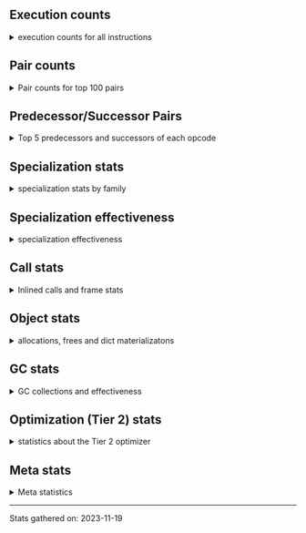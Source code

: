 ## Execution counts

<details>
<summary> execution counts for all instructions </summary>

|Name | Base Count | Head Count | Change | 
|---|---:|---:|---:|
| GET_ANEXT | 8,000,960 | 133,515,680 | 1,568.7% |
| JUMP_BACKWARD | 493,613,731 | 4,631,306,360 | 838.2% |
| FOR_ITER_RANGE | 91,574,310 | 719,440,888 | 685.6% |
| COMPARE_OP_STR | 339,313,130 | 2,151,757,745 | 534.2% |
| STORE_SLICE | 35,836,180 | 156,895,121 | 337.8% |
| STORE_FAST_LOAD_FAST | 40,358,046 | 169,792,324 | 320.7% |
| CALL_METHOD_DESCRIPTOR_FAST_WITH_KEYWORDS | 25,594,953 | 106,170,813 | 314.8% |
| BINARY_SUBSCR_STR_INT | 470,401,279 | 1,661,014,900 | 253.1% |
| LIST_EXTEND | 37,623,287 | 125,114,307 | 232.5% |
| BINARY_SUBSCR | 559,691,787 | 1,503,338,208 | 168.6% |
| BINARY_OP_MULTIPLY_FLOAT | 412,697,326 | 1,103,708,203 | 167.4% |
| SET_ADD | 1,648,200 | 4,331,840 | 162.8% |
| BINARY_OP_ADD_INT | 1,184,320,818 | 2,979,983,426 | 151.6% |
| FOR_ITER_LIST | 706,302,119 | 1,747,192,466 | 147.4% |
| CONTAINS_OP | 1,106,152,224 | 2,717,319,994 | 145.7% |
| BINARY_OP_SUBTRACT_FLOAT | 149,113,638 | 360,594,075 | 141.8% |
| FORMAT_WITH_SPEC | 1,320 | 2,960 | 124.2% |
| BUILD_SLICE | 95,918,246 | 211,814,736 | 120.8% |
| NOP | 965,262,509 | 2,082,325,653 | 115.7% |
| LIST_APPEND | 104,066,892 | 202,451,617 | 94.5% |
| BINARY_OP_ADD_FLOAT | 272,835,116 | 525,866,122 | 92.7% |
| CALL_STR_1 | 40,700,355 | 76,629,358 | 88.3% |
| STORE_SUBSCR | 244,572,429 | 442,737,805 | 81.0% |
| BINARY_SUBSCR_LIST_INT | 685,306,808 | 1,209,809,481 | 76.5% |
| FOR_ITER_TUPLE | 344,521,800 | 599,984,308 | 74.1% |
| LOAD_CONST | 8,005,202,684 | 13,777,536,615 | 72.1% |
| STORE_FAST | 8,273,858,327 | 14,163,323,667 | 71.2% |
| LOAD_FAST_LOAD_FAST | 6,869,054,900 | 11,439,140,751 | 66.5% |
| STORE_SUBSCR_LIST_INT | 260,068,467 | 424,343,617 | 63.2% |
| TO_BOOL_INT | 202,553,607 | 330,294,250 | 63.1% |
| UNPACK_SEQUENCE_TWO_TUPLE | 572,690,142 | 911,954,201 | 59.2% |
| CALL_INTRINSIC_1 | 157,077,728 | 249,615,691 | 58.9% |
| LOAD_ATTR_CLASS | 117,245,483 | 183,952,046 | 56.9% |
| BINARY_OP_SUBTRACT_INT | 422,942,406 | 661,989,344 | 56.5% |
| POP_JUMP_IF_FALSE | 7,941,099,714 | 12,308,751,710 | 55.0% |
| BINARY_OP_MULTIPLY_INT | 230,963,706 | 357,992,194 | 55.0% |
| COPY | 941,572,847 | 1,428,598,863 | 51.7% |
| CALL_METHOD_DESCRIPTOR_NOARGS | 291,614,398 | 434,595,238 | 49.0% |
| SWAP | 873,456,409 | 1,282,016,699 | 46.8% |
| LOAD_DEREF | 811,920,364 | 1,177,822,074 | 45.1% |
| BINARY_OP | 786,356,494 | 1,129,817,189 | 43.7% |
| BINARY_SUBSCR_TUPLE_INT | 222,874,502 | 311,436,119 | 39.7% |
| CALL_TYPE_1 | 346,762,530 | 481,217,167 | 38.8% |
| LOAD_FAST | 30,147,539,925 | 41,460,003,037 | 37.5% |
| COMPARE_OP | 167,399,574 | 227,715,290 | 36.0% |
| COMPARE_OP_INT | 1,479,873,435 | 1,995,617,529 | 34.9% |
| PUSH_NULL | 1,347,823,613 | 1,800,918,749 | 33.6% |
| LOAD_ATTR_METHOD_WITH_VALUES | 2,082,934,617 | 2,777,344,412 | 33.3% |
| LOAD_ATTR_METHOD_NO_DICT | 1,587,521,987 | 2,097,423,630 | 32.1% |
| BUILD_LIST | 366,168,100 | 480,774,964 | 31.3% |
| CALL_BUILTIN_FAST | 1,001,614,697 | 1,310,433,596 | 30.8% |
| BINARY_SUBSCR_DICT | 668,845,563 | 856,413,396 | 28.0% |
| LOAD_ATTR_SLOT | 1,893,198,779 | 2,418,517,144 | 27.7% |
| LOAD_ATTR_NONDESCRIPTOR_WITH_VALUES | 151,075,109 | 192,828,111 | 27.6% |
| MAKE_FUNCTION | 110,802,963 | 140,787,701 | 27.1% |
| UNPACK_SEQUENCE_LIST | 148,230,248 | 186,740,480 | 26.0% |
| CALL_PY_EXACT_ARGS | 3,303,000,350 | 4,147,877,298 | 25.6% |
| LOAD_ATTR_INSTANCE_VALUE | 4,557,020,140 | 5,687,402,154 | 24.8% |
| UNPACK_SEQUENCE_TUPLE | 482,029,147 | 592,198,653 | 22.9% |
| SET_FUNCTION_ATTRIBUTE | 99,698,748 | 122,000,064 | 22.4% |
| CALL_BUILTIN_O | 970,287,858 | 1,179,425,579 | 21.6% |
| CALL_LEN | 387,674,390 | 465,837,443 | 20.2% |
| LOAD_GLOBAL_BUILTIN | 4,904,160,258 | 5,877,529,877 | 19.8% |
| CALL_BOUND_METHOD_EXACT_ARGS | 212,921,956 | 254,817,883 | 19.7% |
| TO_BOOL_BOOL | 4,158,500,041 | 4,935,893,230 | 18.7% |
| DICT_MERGE | 38,105,562 | 45,113,982 | 18.4% |
| TO_BOOL_STR | 77,707,885 | 91,983,652 | 18.4% |
| STORE_GLOBAL | 6,941,800 | 8,204,920 | 18.2% |
| COMPARE_OP_FLOAT | 187,627,343 | 220,281,354 | 17.4% |
| LOAD_ATTR | 1,464,933,420 | 1,716,264,872 | 17.2% |
| CALL_BUILTIN_CLASS | 174,843,949 | 202,895,508 | 16.0% |
| UNARY_NOT | 72,162,015 | 83,278,944 | 15.4% |
| BINARY_SLICE | 284,979,574 | 328,523,305 | 15.3% |
| CALL_BUILTIN_FAST_WITH_KEYWORDS | 69,801,083 | 80,293,053 | 15.0% |
| LOAD_GLOBAL_MODULE | 3,866,683,217 | 4,441,195,720 | 14.9% |
| CALL_METHOD_DESCRIPTOR_FAST | 438,111,379 | 500,812,738 | 14.3% |
| EXTENDED_ARG | 423,813,709 | 478,262,013 | 12.8% |
| JUMP_FORWARD | 534,926,358 | 600,944,013 | 12.3% |
| RESUME_CHECK | 6,839,568,998 | 7,673,493,651 | 12.2% |
| BUILD_TUPLE | 891,353,947 | 993,295,261 | 11.4% |
| GET_ITER | 787,546,042 | 869,736,642 | 10.4% |
| LOAD_FAST_CHECK | 11,531,725 | 12,734,186 | 10.4% |
| CALL_ISINSTANCE | 1,083,004,914 | 1,194,314,813 | 10.3% |
| LOAD_ATTR_MODULE | 534,937,918 | 589,493,650 | 10.2% |
| LOAD_ATTR_WITH_HINT | 421,488,883 | 463,030,902 | 9.9% |
| MAP_ADD | 57,590,336 | 63,175,785 | 9.7% |
| TO_BOOL_LIST | 183,563,826 | 201,191,106 | 9.6% |
| POP_JUMP_IF_TRUE | 1,962,150,217 | 2,149,326,980 | 9.5% |
| STORE_FAST_STORE_FAST | 1,994,411,056 | 2,184,217,741 | 9.5% |
| POP_TOP | 3,491,211,079 | 3,793,851,934 | 8.7% |
| RETURN_VALUE | 4,239,522,422 | 4,570,205,330 | 7.8% |
| UNARY_INVERT | 14,130,097 | 15,228,263 | 7.8% |
| LOAD_FAST_AND_CLEAR | 80,371,474 | 86,570,427 | 7.7% |
| IS_OP | 805,304,353 | 865,609,504 | 7.5% |
| LOAD_ATTR_NONDESCRIPTOR_NO_DICT | 82,964,151 | 88,675,523 | 6.9% |
| BUILD_MAP | 120,762,488 | 128,389,546 | 6.3% |
| STORE_ATTR_INSTANCE_VALUE | 1,100,940,311 | 1,169,514,933 | 6.2% |
| BUILD_CONST_KEY_MAP | 12,332,373 | 13,090,890 | 6.2% |
| LOAD_ATTR_METHOD_LAZY_DICT | 59,116,532 | 62,488,736 | 5.7% |
| POP_JUMP_IF_NOT_NONE | 692,251,340 | 731,078,580 | 5.6% |
| BINARY_OP_ADD_UNICODE | 96,869,848 | 101,413,920 | 4.7% |
| CALL_METHOD_DESCRIPTOR_O | 418,115,031 | 436,353,445 | 4.4% |
| STORE_NAME | 940,500 | 977,960 | 4.0% |
| STORE_ATTR_WITH_HINT | 65,379,389 | 67,940,942 | 3.9% |
| STORE_ATTR_SLOT | 1,724,784,735 | 1,791,011,030 | 3.8% |
| UNPACK_SEQUENCE | 373,408 | 387,179 | 3.7% |
| BEFORE_WITH | 10,018,541 | 10,382,489 | 3.6% |
| RETURN_CONST | 2,045,092,562 | 2,113,213,805 | 3.3% |
| STORE_DEREF | 93,232,222 | 96,330,991 | 3.3% |
| LOAD_ATTR_PROPERTY | 93,096,136 | 95,961,528 | 3.1% |
| TO_BOOL | 348,356,635 | 358,400,879 | 2.9% |
| POP_JUMP_IF_NONE | 493,825,358 | 506,521,069 | 2.6% |
| BINARY_SUBSCR_GETITEM | 190,892,725 | 195,517,630 | 2.4% |
| STORE_SUBSCR_DICT | 267,201,121 | 272,914,814 | 2.1% |
| YIELD_VALUE | 1,054,081,377 | 1,073,308,009 | 1.8% |
| DICT_UPDATE | 65,324 | 64,201 | -1.7% |
| EXIT_INIT_CHECK | 91,628,263 | 93,075,351 | 1.6% |
| CALL_ALLOC_AND_ENTER_INIT | 93,915,763 | 95,363,151 | 1.5% |
| LOAD_SUPER_ATTR_METHOD | 165,715,078 | 168,194,541 | 1.5% |
| DELETE_FAST | 2,133,235 | 2,162,528 | 1.4% |
| CALL_LIST_APPEND | 340,236,892 | 344,762,063 | 1.3% |
| TO_BOOL_NONE | 617,542,714 | 625,191,208 | 1.2% |
| FORMAT_SIMPLE | 152,291,276 | 154,126,891 | 1.2% |
| STORE_ATTR | 72,337,955 | 73,187,801 | 1.2% |
| INTERPRETER_EXIT | 2,023,054,919 | 2,043,792,686 | 1.0% |
| BUILD_STRING | 76,819,049 | 77,593,995 | 1.0% |
| TO_BOOL_ALWAYS_TRUE | 232,808,268 | 235,094,903 | 1.0% |
| COPY_FREE_VARS | 392,845,480 | 396,576,524 | 0.9% |
| CALL_PY_WITH_DEFAULTS | 225,891,278 | 227,981,500 | 0.9% |
| CONVERT_VALUE | 138,345,048 | 139,515,810 | 0.8% |
| LOAD_SUPER_ATTR_ATTR | 4,217,311 | 4,252,053 | 0.8% |
| LOAD_NAME | 13,936,780 | 14,046,860 | 0.8% |
| UNARY_NEGATIVE | 161,434,166 | 162,317,885 | 0.5% |
| FOR_ITER_GEN | 200,825,928 | 201,869,884 | 0.5% |
| MAKE_CELL | 120,848,971 | 121,368,379 | 0.4% |
| CALL | 1,206,071,664 | 1,211,193,331 | 0.4% |
| BUILD_SET | 2,602,976 | 2,610,943 | 0.3% |
| FOR_ITER | 510,732,307 | 512,030,035 | 0.3% |
| RETURN_GENERATOR | 381,744,669 | 382,690,204 | 0.2% |
| DELETE_SUBSCR | 177,430,742 | 177,743,180 | 0.2% |
| WITH_EXCEPT_START | 183,986 | 184,301 | 0.2% |
| CALL_KW | 263,662,772 | 264,032,024 | 0.1% |
| CALL_TUPLE_1 | 35,143,838 | 35,179,608 | 0.1% |
| IMPORT_NAME | 10,399,930 | 10,404,763 | 0.0% |
| IMPORT_FROM | 11,640,131 | 11,645,370 | 0.0% |
| CHECK_EXC_MATCH | 22,997,796 | 23,008,120 | 0.0% |
| POP_EXCEPT | 23,621,240 | 23,631,774 | 0.0% |
| PUSH_EXC_INFO | 23,621,388 | 23,631,919 | 0.0% |
| DELETE_ATTR | 11,358,509 | 11,363,113 | 0.0% |
| INSTRUMENTED_JUMP_BACKWARD | 9,976 | 9,972 | -0.0% |
| BINARY_OP_INPLACE_ADD_UNICODE | 8,107,840 | 8,110,880 | 0.0% |
| INSTRUMENTED_FOR_ITER | 11,256 | 11,252 | -0.0% |
| RERAISE | 2,885,394 | 2,886,342 | 0.0% |
| INSTRUMENTED_POP_JUMP_IF_TRUE | 13,416 | 13,412 | -0.0% |
| LOAD_SUPER_ATTR | 18,422 | 18,426 | 0.0% |
| CALL_FUNCTION_EX | 190,457,885 | 190,495,188 | 0.0% |
| RAISE_VARARGS | 3,984,849 | 3,985,181 | 0.0% |
| RESUME | 271,053 | 271,037 | -0.0% |
| GET_AWAITABLE | 152,095,765 | 152,087,712 | -0.0% |
| JUMP_BACKWARD_NO_INTERRUPT | 310,572,576 | 310,561,769 | -0.0% |
| SEND_GEN | 451,686,526 | 451,671,029 | -0.0% |
| END_SEND | 298,345,004 | 298,336,952 | -0.0% |
| SEND | 165,324,076 | 165,320,715 | -0.0% |
| LOAD_GLOBAL | 10,840,187 | 10,840,392 | 0.0% |
| END_FOR | 76,106,426 | 76,107,102 | 0.0% |
| BEFORE_ASYNC_WITH | 3,005,926 | 3,005,920 | -0.0% |
| GET_YIELD_FROM_ITER | 20,767,800 | 20,767,832 | 0.0% |
| ENTER_EXECUTOR | 2,327,111,354 |  |  |
| INSTRUMENTED_POP_JUMP_IF_FALSE | 19,465,840 | 19,465,840 | 0.0% |
| INSTRUMENTED_RESUME | 19,443,620 | 19,443,620 | 0.0% |
| INSTRUMENTED_RETURN_VALUE | 19,434,720 | 19,434,720 | 0.0% |
| END_ASYNC_FOR | 8,000,000 | 8,000,000 | 0.0% |
| GET_AITER | 8,000,000 | 8,000,000 | 0.0% |
| UNPACK_EX | 756,000 | 756,000 | 0.0% |
| SET_UPDATE | 88,680 | 88,680 | 0.0% |
| LOAD_BUILD_CLASS | 19,880 | 19,880 | 0.0% |
| INSTRUMENTED_RETURN_CONST | 7,200 | 7,200 | 0.0% |
| LOAD_LOCALS | 3,860 | 3,860 | 0.0% |
| LOAD_FROM_DICT_OR_DEREF | 3,840 | 3,840 | 0.0% |
| DELETE_DEREF | 1,600 | 1,600 | 0.0% |
| CLEANUP_THROW | 1,520 | 1,520 | 0.0% |
| DELETE_NAME | 900 | 900 | 0.0% |
| INSTRUMENTED_POP_JUMP_IF_NONE | 720 | 720 | 0.0% |
| SETUP_ANNOTATIONS | 520 | 520 | 0.0% |
| INSTRUMENTED_JUMP_FORWARD | 400 | 400 | 0.0% |
| INSTRUMENTED_POP_JUMP_IF_NOT_NONE | 400 | 400 | 0.0% |
| CALL_INTRINSIC_2 | 80 | 80 | 0.0% |


</details>

## Pair counts

<details>
<summary> Pair counts for top 100 pairs </summary>

Not included in comparative output.


</details>

## Predecessor/Successor Pairs

<details>
<summary> Top 5 predecessors and successors of each opcode </summary>

Not included in comparative output.


</details>

## Specialization stats

<details>
<summary> specialization stats by family </summary>

### BINARY_OP

<details>
<summary> specialization stats for BINARY_OP family </summary>

|Kind | Base Count | Base Ratio | Head Count | Head Ratio | Change | 
|---|---:|---:|---:|---:|---:|
|          hit | 2,728,022,541 | 76.5% | 6,049,183,653 | 83.7% | 121.7% |
|     deferred | 783,832,198 | 22.0% | 1,127,162,886 | 15.6% | 43.8% |
|         miss | 49,828,157 | 1.4% | 50,474,511 | 0.7% | 1.3% |

| | Base Count | Base Ratio | Head Count | Head Ratio | Change | 
|---|---:|---:|---:|---:|---:|
| Failure | 1,535,670 | 60.8% | 1,653,391 | 62.3% | 7.7% |
| Success | 988,626 | 39.2% | 1,000,912 | 37.7% | 1.2% |

|Failure kind | Base Count | Base Ratio | Head Count | Head Ratio | Change | 
|---|---:|---:|---:|---:|---:|
| true divide float | 5,121 | 0.3% | 11,644 | 0.7% | 127.4% |
| xor | 9,481 | 0.6% | 18,644 | 1.1% | 96.6% |
| rshift | 15,567 | 1.0% | 29,710 | 1.8% | 90.9% |
| power | 4,787 | 0.3% | 8,908 | 0.5% | 86.1% |
| lshift | 19,843 | 1.3% | 28,588 | 1.7% | 44.1% |
| and int | 48,544 | 3.2% | 62,955 | 3.8% | 29.7% |
| subtract other | 12,960 | 0.8% | 16,180 | 1.0% | 24.8% |
| remainder | 51,814 | 3.4% | 60,592 | 3.7% | 16.9% |
| floor divide | 45,584 | 3.0% | 51,876 | 3.1% | 13.8% |
| add different types | 190,894 | 12.4% | 216,451 | 13.1% | 13.4% |
| add other | 59,121 | 3.8% | 66,164 | 4.0% | 11.9% |
| true divide different types | 23,121 | 1.5% | 25,043 | 1.5% | 8.3% |
| or | 17,550 | 1.1% | 18,677 | 1.1% | 6.4% |
| multiply different types | 245,828 | 16.0% | 250,562 | 15.2% | 1.9% |
| true divide other | 3,323 | 0.2% | 3,340 | 0.2% | 0.5% |
| subtract different types | 775,476 | 50.5% | 777,398 | 47.0% | 0.2% |
| and other | 1,736 | 0.1% | 1,739 | 0.1% | 0.2% |
| multiply other | 4,320 | 0.3% | 4,320 | 0.3% | 0.0% |
| and different types | 600 | 0.0% | 600 | 0.0% | 0.0% |


</details>

### BINARY_OP_INPLACE_ADD_UNICODE

<details>
<summary> specialization stats for BINARY_OP_INPLACE_ADD_UNICODE family </summary>

|Kind | Base Count | Base Ratio | Head Count | Head Ratio | Change | 
|---|---:|---:|---:|---:|---:|
|         miss | 220 | 0.0% | 220 | 0.0% | 0.0% |


</details>

### BINARY_SLICE

<details>
<summary> specialization stats for BINARY_SLICE family </summary>


</details>

### BINARY_SUBSCR

<details>
<summary> specialization stats for BINARY_SUBSCR family </summary>

|Kind | Base Count | Base Ratio | Head Count | Head Ratio | Change | 
|---|---:|---:|---:|---:|---:|
|     deferred | 559,289,670 | 20.0% | 1,502,700,025 | 26.2% | 168.7% |
|          hit | 2,233,560,137 | 79.8% | 4,229,399,965 | 73.7% | 89.4% |
|         miss | 4,760,740 | 0.2% | 4,791,561 | 0.1% | 0.6% |

| | Base Count | Base Ratio | Head Count | Head Ratio | Change | 
|---|---:|---:|---:|---:|---:|
| Failure | 213,111 | 53.0% | 448,521 | 70.3% | 110.5% |
| Success | 189,006 | 47.0% | 189,662 | 29.7% | 0.3% |

|Failure kind | Base Count | Base Ratio | Head Count | Head Ratio | Change | 
|---|---:|---:|---:|---:|---:|
| list slice | 6,340 | 3.0% | 34,620 | 7.7% | 446.1% |
| array int | 44,400 | 20.8% | 157,600 | 35.1% | 255.0% |
| buffer int | 16,749 | 7.9% | 41,984 | 9.4% | 150.7% |
| other | 59,890 | 28.1% | 123,833 | 27.6% | 106.8% |
| buffer slice | 860 | 0.4% | 940 | 0.2% | 9.3% |
| out of range | 75,611 | 35.5% | 80,280 | 17.9% | 6.2% |
| tuple slice | 101 | 0.0% | 104 | 0.0% | 3.0% |
| code complex parameters | 4,780 | 2.2% | 4,780 | 1.1% | 0.0% |
| sequence int | 4,280 | 2.0% | 4,280 | 1.0% | 0.0% |
| string slice | 100 | 0.0% | 100 | 0.0% | 0.0% |


</details>

### CALL

<details>
<summary> specialization stats for CALL family </summary>

|Kind | Base Count | Base Ratio | Head Count | Head Ratio | Change | 
|---|---:|---:|---:|---:|---:|
|     deferred | 737,869,762,949,582,026,778 | 6,787,466,696,980.3% | 1,106,804,644,423,777,997,158 | 8,490,997,145,846.7% | 50.0% |
|        deopt | 22,840 | 0.0% | 31,040 | 0.0% | 35.9% |
|          hit | 9,413,936,495 | 86.6% | 11,562,714,327 | 88.7% | 22.8% |
|         miss | 251,054,579 | 2.3% | 261,129,634 | 2.0% | 4.0% |

| | Base Count | Base Ratio | Head Count | Head Ratio | Change | 
|---|---:|---:|---:|---:|---:|
| Success | 5,244,145 | 85.5% | 5,434,318 | 85.9% | 3.6% |
| Failure | 888,221 | 14.5% | 889,855 | 14.1% | 0.2% |

|Failure kind | Base Count | Base Ratio | Head Count | Head Ratio | Change | 
|---|---:|---:|---:|---:|---:|
| bound method | 11,864 | 1.3% | 10,197 | 1.1% | -14.1% |
| operator wrapper | 5,131 | 0.6% | 5,468 | 0.6% | 6.6% |
| str | 1,680 | 0.2% | 1,700 | 0.2% | 1.2% |
| wrong number arguments | 9,800 | 1.1% | 9,900 | 1.1% | 1.0% |
| meth descr varargs keywords | 18,115 | 2.0% | 18,281 | 2.1% | 0.9% |
| cfunc noargs | 67,501 | 7.6% | 68,040 | 7.6% | 0.8% |
| cfunc varargs | 11,074 | 1.2% | 11,149 | 1.3% | 0.7% |
| other | 33,109 | 3.7% | 33,322 | 3.7% | 0.6% |
| class mutable | 52,019 | 5.9% | 52,314 | 5.9% | 0.6% |
| class no vectorcall | 65,059 | 7.3% | 65,346 | 7.3% | 0.4% |
| code complex parameters | 162,803 | 18.3% | 163,500 | 18.4% | 0.4% |
| cfunc varargs keywords | 53,786 | 6.1% | 53,966 | 6.1% | 0.3% |
| meth descr varargs | 63,778 | 7.2% | 63,896 | 7.2% | 0.2% |
| meth descr method fastcall keywords | 178,206 | 20.1% | 178,472 | 20.1% | 0.1% |
| method wrapper | 4,497 | 0.5% | 4,496 | 0.5% | -0.0% |
| no dict | 108,959 | 12.3% | 108,968 | 12.2% | 0.0% |
| init not python | 17,120 | 1.9% | 17,120 | 1.9% | 0.0% |
| cmethod | 11,860 | 1.3% | 11,860 | 1.3% | 0.0% |
| init not simple | 11,860 | 1.3% | 11,860 | 1.3% | 0.0% |


</details>

### COMPARE_OP

<details>
<summary> specialization stats for COMPARE_OP family </summary>

|Kind | Base Count | Base Ratio | Head Count | Head Ratio | Change | 
|---|---:|---:|---:|---:|---:|
|          hit | 2,004,477,888 | 92.2% | 4,365,314,696 | 95.0% | 117.8% |
|     deferred | 167,038,900 | 7.7% | 227,338,710 | 4.9% | 36.1% |
|         miss | 2,336,020 | 0.1% | 2,341,932 | 0.1% | 0.3% |

| | Base Count | Base Ratio | Head Count | Head Ratio | Change | 
|---|---:|---:|---:|---:|---:|
| Failure | 253,361 | 70.2% | 269,162 | 71.5% | 6.2% |
| Success | 107,313 | 29.8% | 107,418 | 28.5% | 0.1% |

|Failure kind | Base Count | Base Ratio | Head Count | Head Ratio | Change | 
|---|---:|---:|---:|---:|---:|
| set | 1,860 | 0.7% | 9,880 | 3.7% | 431.2% |
| float long | 17,098 | 6.7% | 19,583 | 7.3% | 14.5% |
| bytes | 3,200 | 1.3% | 3,480 | 1.3% | 8.8% |
| baseobject | 31,059 | 12.3% | 33,535 | 12.5% | 8.0% |
| different types | 52,248 | 20.6% | 54,175 | 20.1% | 3.7% |
| list | 3,440 | 1.4% | 3,560 | 1.3% | 3.5% |
| bool | 6,404 | 2.5% | 6,543 | 2.4% | 2.2% |
| long float | 1,571 | 0.6% | 1,601 | 0.6% | 1.9% |
| tuple | 15,266 | 6.0% | 15,478 | 5.8% | 1.4% |
| other | 25,460 | 10.0% | 25,505 | 9.5% | 0.2% |
| big int | 85,115 | 33.6% | 85,182 | 31.6% | 0.1% |
| string | 10,640 | 4.2% | 10,640 | 4.0% | 0.0% |


</details>

### FOR_ITER

<details>
<summary> specialization stats for FOR_ITER family </summary>

|Kind | Base Count | Base Ratio | Head Count | Head Ratio | Change | 
|---|---:|---:|---:|---:|---:|
|          hit | 1,202,415,357 | 64.9% | 3,091,542,379 | 81.8% | 157.1% |
|     deferred | 737,869,762,948,889,780,738 | 39,799,735,175,922.1% | 1,106,804,644,423,081,423,125 | 29,276,537,424,019.0% | 50.0% |
|         miss | 140,808,800 | 7.6% | 176,945,167 | 4.7% | 25.7% |

| | Base Count | Base Ratio | Head Count | Head Ratio | Change | 
|---|---:|---:|---:|---:|---:|
| Success | 2,707,909 | 89.8% | 3,389,731 | 91.5% | 25.2% |
| Failure | 308,300 | 10.2% | 314,139 | 8.5% | 1.9% |

|Failure kind | Base Count | Base Ratio | Head Count | Head Ratio | Change | 
|---|---:|---:|---:|---:|---:|
| seq iter | 14,480 | 4.7% | 30,140 | 9.6% | 108.1% |
| dict items | 122,940 | 39.9% | 112,752 | 35.9% | -8.3% |
| callable | 460 | 0.1% | 480 | 0.2% | 4.3% |
| reversed list | 9,120 | 3.0% | 9,340 | 3.0% | 2.4% |
| itertools | 7,000 | 2.3% | 7,020 | 2.2% | 0.3% |
| set | 40,146 | 13.0% | 40,234 | 12.8% | 0.2% |
| other | 19,460 | 6.3% | 19,480 | 6.2% | 0.1% |
| zip | 19,862 | 6.4% | 19,843 | 6.3% | -0.1% |
| enumerate | 45,172 | 14.7% | 45,190 | 14.4% | 0.0% |
| dict values | 13,200 | 4.3% | 13,200 | 4.2% | 0.0% |
| dict keys | 8,980 | 2.9% | 8,980 | 2.9% | 0.0% |
| ascii string | 5,280 | 1.7% | 5,280 | 1.7% | 0.0% |
| map | 1,520 | 0.5% | 1,520 | 0.5% | 0.0% |
| bytes | 660 | 0.2% | 660 | 0.2% | 0.0% |
| string | 20 | 0.0% | 20 | 0.0% | 0.0% |


</details>

### LOAD_ATTR

<details>
<summary> specialization stats for LOAD_ATTR family </summary>

|Kind | Base Count | Base Ratio | Head Count | Head Ratio | Change | 
|---|---:|---:|---:|---:|---:|
|          hit | 10,837,576,833 | 83.1% | 13,859,281,829 | 84.6% | 27.9% |
|         miss | 743,022,902 | 5.7% | 797,836,007 | 4.9% | 7.4% |
|        deopt | 1,818,610 | 0.0% | 1,817,253 | 0.0% | -0.1% |
|     deferred | 737,869,762,949,832,955,197 | 5,656,110,441,657.4% | 737,869,762,950,083,182,909 | 4,506,519,978,853.0% | 0.0% |

| | Base Count | Base Ratio | Head Count | Head Ratio | Change | 
|---|---:|---:|---:|---:|---:|
| Success | 14,734,348 | 92.9% | 15,768,596 | 93.0% | 7.0% |
| Failure | 1,127,125 | 7.1% | 1,195,260 | 7.0% | 6.0% |

|Failure kind | Base Count | Base Ratio | Head Count | Head Ratio | Change | 
|---|---:|---:|---:|---:|---:|
| method | 137,711 | 12.2% | 161,402 | 13.5% | 17.2% |
| metaclass attribute | 235,243 | 20.9% | 256,892 | 21.5% | 9.2% |
| overridden | 17,490 | 1.6% | 18,955 | 1.6% | 8.4% |
| class method obj | 25,060 | 2.2% | 26,740 | 2.2% | 6.7% |
| class attr simple | 6,434 | 0.6% | 6,724 | 0.6% | 4.5% |
| non overriding descriptor | 12,464 | 1.1% | 12,960 | 1.1% | 4.0% |
| non object slot | 3,384 | 0.3% | 3,501 | 0.3% | 3.5% |
| shadowed | 102,676 | 9.1% | 105,972 | 8.9% | 3.2% |
| has managed dict | 338,478 | 30.0% | 349,322 | 29.2% | 3.2% |
| not managed dict | 141,301 | 12.5% | 144,898 | 12.1% | 2.5% |
| module attr not found | 11,019 | 1.0% | 11,175 | 0.9% | 1.4% |
| mutable class | 67,665 | 6.0% | 68,399 | 5.7% | 1.1% |
| builtin class method | 3,140 | 0.3% | 3,160 | 0.3% | 0.6% |
| class attr descriptor | 17,740 | 1.6% | 17,840 | 1.5% | 0.6% |
| not in keys | 7,260 | 0.6% | 7,260 | 0.6% | 0.0% |
| property | 60 | 0.0% | 60 | 0.0% | 0.0% |


</details>

### LOAD_GLOBAL

<details>
<summary> specialization stats for LOAD_GLOBAL family </summary>

|Kind | Base Count | Base Ratio | Head Count | Head Ratio | Change | 
|---|---:|---:|---:|---:|---:|
|          hit | 8,770,515,901 | 99.9% | 10,318,395,782 | 99.9% | 17.6% |
|         miss | 327,574 | 0.0% | 329,815 | 0.0% | 0.7% |
|     deferred | 10,304,588 | 0.1% | 10,304,679 | 0.1% | 0.0% |
|        deopt | 9,360 | 0.0% | 9,360 | 0.0% | 0.0% |

| | Base Count | Base Ratio | Head Count | Head Ratio | Change | 
|---|---:|---:|---:|---:|---:|
| Success | 544,959 | 100.0% | 545,073 | 100.0% | 0.0% |
| Failure | 0 | 0.0% | 0 | 0.0% |  |


</details>

### LOAD_SUPER_ATTR

<details>
<summary> specialization stats for LOAD_SUPER_ATTR family </summary>

|Kind | Base Count | Base Ratio | Head Count | Head Ratio | Change | 
|---|---:|---:|---:|---:|---:|
|          hit | 169,932,389 | 100.0% | 172,446,594 | 100.0% | 1.5% |
|     deferred | 9,282 | 0.0% | 9,286 | 0.0% | 0.0% |

| | Base Count | Base Ratio | Head Count | Head Ratio | Change | 
|---|---:|---:|---:|---:|---:|
| Success | 9,140 | 100.0% | 9,140 | 100.0% | 0.0% |
| Failure | 0 | 0.0% | 0 | 0.0% |  |


</details>

### POP_JUMP_IF_FALSE

<details>
<summary> specialization stats for POP_JUMP_IF_FALSE family </summary>


</details>

### POP_JUMP_IF_NONE

<details>
<summary> specialization stats for POP_JUMP_IF_NONE family </summary>


</details>

### POP_JUMP_IF_NOT_NONE

<details>
<summary> specialization stats for POP_JUMP_IF_NOT_NONE family </summary>


</details>

### POP_JUMP_IF_TRUE

<details>
<summary> specialization stats for POP_JUMP_IF_TRUE family </summary>


</details>

### SEND

<details>
<summary> specialization stats for SEND family </summary>

|Kind | Base Count | Base Ratio | Head Count | Head Ratio | Change | 
|---|---:|---:|---:|---:|---:|
|          hit | 451,655,626 | 73.2% | 451,640,129 | 73.2% | -0.0% |
|     deferred | 165,265,295 | 26.8% | 165,261,964 | 26.8% | -0.0% |
|         miss | 30,900 | 0.0% | 30,900 | 0.0% | 0.0% |

| | Base Count | Base Ratio | Head Count | Head Ratio | Change | 
|---|---:|---:|---:|---:|---:|
| Success | 6,217 | 10.6% | 6,205 | 10.6% | -0.2% |
| Failure | 52,564 | 89.4% | 52,546 | 89.4% | -0.0% |

|Failure kind | Base Count | Base Ratio | Head Count | Head Ratio | Change | 
|---|---:|---:|---:|---:|---:|
| other | 15,884 | 30.2% | 15,866 | 30.2% | -0.1% |
| async generator send | 33,180 | 63.1% | 33,180 | 63.1% | 0.0% |
| list | 3,260 | 6.2% | 3,260 | 6.2% | 0.0% |
| dict keys | 240 | 0.5% | 240 | 0.5% | 0.0% |


</details>

### STORE_ATTR

<details>
<summary> specialization stats for STORE_ATTR family </summary>

|Kind | Base Count | Base Ratio | Head Count | Head Ratio | Change | 
|---|---:|---:|---:|---:|---:|
|          hit | 2,631,874,310 | 88.8% | 2,768,202,253 | 89.2% | 5.2% |
|         miss | 259,230,125 | 8.7% | 260,264,652 | 8.4% | 0.4% |
|     deferred | 4,058,283,696,216,168,568,667 | 136,944,916,152,602.1% | 4,058,283,696,216,169,397,401 | 130,842,536,674,556.9% | 0.0% |

| | Base Count | Base Ratio | Head Count | Head Ratio | Change | 
|---|---:|---:|---:|---:|---:|
| Failure | 101,202 | 2.0% | 102,848 | 2.0% | 1.6% |
| Success | 5,023,606 | 98.0% | 5,043,072 | 98.0% | 0.4% |

|Failure kind | Base Count | Base Ratio | Head Count | Head Ratio | Change | 
|---|---:|---:|---:|---:|---:|
| property | 3,920 | 3.9% | 4,160 | 4.0% | 6.1% |
| not in keys | 7,480 | 7.4% | 7,900 | 7.7% | 5.6% |
| not in dict | 18,000 | 17.8% | 18,420 | 17.9% | 2.3% |
| no dict | 3,060 | 3.0% | 3,120 | 3.0% | 2.0% |
| overridden | 5,200 | 5.1% | 5,280 | 5.1% | 1.5% |
| overriding descriptor | 10,480 | 10.4% | 10,640 | 10.3% | 1.5% |
| class attr simple | 48,840 | 48.3% | 49,100 | 47.7% | 0.5% |
| not managed dict | 2,662 | 2.6% | 2,668 | 2.6% | 0.2% |
| method | 1,540 | 1.5% | 1,540 | 1.5% | 0.0% |
| mutable class | 20 | 0.0% | 20 | 0.0% | 0.0% |


</details>

### STORE_SLICE

<details>
<summary> specialization stats for STORE_SLICE family </summary>


</details>

### STORE_SUBSCR

<details>
<summary> specialization stats for STORE_SUBSCR family </summary>

|Kind | Base Count | Base Ratio | Head Count | Head Ratio | Change | 
|---|---:|---:|---:|---:|---:|
|     deferred | 244,447,748 | 31.7% | 442,563,507 | 38.8% | 81.0% |
|          hit | 527,266,708 | 68.3% | 697,255,551 | 61.2% | 32.2% |
|         miss | 2,880 | 0.0% | 2,880 | 0.0% | 0.0% |

| | Base Count | Base Ratio | Head Count | Head Ratio | Change | 
|---|---:|---:|---:|---:|---:|
| Failure | 108,521 | 87.0% | 158,134 | 90.7% | 45.7% |
| Success | 16,160 | 13.0% | 16,164 | 9.3% | 0.0% |

|Failure kind | Base Count | Base Ratio | Head Count | Head Ratio | Change | 
|---|---:|---:|---:|---:|---:|
| bytearray int | 1,980 | 1.8% | 9,320 | 5.9% | 370.7% |
| array int | 31,240 | 28.8% | 66,240 | 41.9% | 112.0% |
| dict subclass no override | 28,202 | 26.0% | 35,380 | 22.4% | 25.5% |
| other | 780 | 0.7% | 800 | 0.5% | 2.6% |
| py simple | 43,419 | 40.0% | 43,494 | 27.5% | 0.2% |
| out of range | 2,900 | 2.7% | 2,900 | 1.8% | 0.0% |


</details>

### TO_BOOL

<details>
<summary> specialization stats for TO_BOOL family </summary>

|Kind | Base Count | Base Ratio | Head Count | Head Ratio | Change | 
|---|---:|---:|---:|---:|---:|
|          hit | 5,361,075,192 | 92.1% | 6,305,149,563 | 93.0% | 17.6% |
|         miss | 111,601,149 | 1.9% | 114,498,786 | 1.7% | 2.6% |
|     deferred | 2,582,544,170,319,682,557,676 | 44,365,736,819,692.6% | 2,582,544,170,319,692,542,272 | 38,101,584,739,916.7% | 0.0% |

| | Base Count | Base Ratio | Head Count | Head Ratio | Change | 
|---|---:|---:|---:|---:|---:|
| Success | 2,330,481 | 77.0% | 2,385,201 | 77.3% | 2.3% |
| Failure | 694,718 | 23.0% | 699,646 | 22.7% | 0.7% |

|Failure kind | Base Count | Base Ratio | Head Count | Head Ratio | Change | 
|---|---:|---:|---:|---:|---:|
| sequence | 16,536 | 2.4% | 18,626 | 2.7% | 12.6% |
| bytes | 19,017 | 2.7% | 19,258 | 2.8% | 1.3% |
| dict | 37,349 | 5.4% | 37,721 | 5.4% | 1.0% |
| other | 173,163 | 24.9% | 174,339 | 24.9% | 0.7% |
| bytearray | 1,229 | 0.2% | 1,237 | 0.2% | 0.7% |
| mapping | 99,051 | 14.3% | 99,614 | 14.2% | 0.6% |
| set | 33,231 | 4.8% | 33,337 | 4.8% | 0.3% |
| tuple | 120,706 | 17.4% | 121,039 | 17.3% | 0.3% |
| float | 2,603 | 0.4% | 2,600 | 0.4% | -0.1% |
| number | 191,413 | 27.6% | 191,455 | 27.4% | 0.0% |
| memory view | 420 | 0.1% | 420 | 0.1% | 0.0% |


</details>

### UNPACK_SEQUENCE

<details>
<summary> specialization stats for UNPACK_SEQUENCE family </summary>

|Kind | Base Count | Base Ratio | Head Count | Head Ratio | Change | 
|---|---:|---:|---:|---:|---:|
|          hit | 1,200,041,377 | 99.7% | 1,687,921,094 | 99.8% | 40.7% |
|         miss | 2,908,160 | 0.2% | 2,972,240 | 0.2% | 2.2% |
|     deferred | 368,934,881,474,191,306,360 | 30,659,673,116,612.2% | 368,934,881,474,191,318,780 | 21,813,937,938,643.5% | 0.0% |

| | Base Count | Base Ratio | Head Count | Head Ratio | Change | 
|---|---:|---:|---:|---:|---:|
| Failure | 2,576 | 2.6% | 2,659 | 2.6% | 3.2% |
| Success | 96,792 | 97.4% | 98,060 | 97.4% | 1.3% |

|Failure kind | Base Count | Base Ratio | Head Count | Head Ratio | Change | 
|---|---:|---:|---:|---:|---:|
| iterator | 680 | 26.4% | 740 | 27.8% | 8.8% |
| sequence | 1,516 | 58.9% | 1,539 | 57.9% | 1.5% |
| other | 380 | 14.8% | 380 | 14.3% | 0.0% |


</details>


</details>

## Specialization effectiveness

<details>
<summary> specialization effectiveness </summary>

|Instructions | Base Count | Base Ratio | Head Count | Head Ratio | Change | 
|---|---:|---:|---:|---:|---:|
| Basic | 85,205,739,171 | 54.0% | 121,175,993,253 | 55.2% | 42.2% |
| Not specialized | 16,955,258,581 | 10.7% | 23,540,459,767 | 10.7% | 38.8% |
| Specialized hits | 54,157,557,162 | 34.3% | 72,974,445,115 | 33.3% | 34.7% |
| Specialized misses | 1,566,411,276 | 1.0% | 1,672,119,849 | 0.8% | 6.7% |

### Deferred by instruction

<details>
<summary> deferred by instruction </summary>

|Name | Base Count | Base Ratio | Head Count | Head Ratio | Change | 
|---|---:|---:|---:|---:|---:|
| BINARY_SUBSCR | 559,289,670 | 0.0% | 1,502,700,025 | 0.0% | 168.7% |
| STORE_SUBSCR | 244,447,748 | 0.0% | 442,563,507 | 0.0% | 81.0% |
| FOR_ITER | 737,869,762,948,889,780,738 | 8.0% | 1,106,804,644,423,081,423,125 | 11.1% | 50.0% |
| CALL | 737,869,762,949,582,026,778 | 8.0% | 1,106,804,644,423,777,997,158 | 11.1% | 50.0% |
| BINARY_OP | 783,832,198 | 0.0% | 1,127,162,886 | 0.0% | 43.8% |
| COMPARE_OP | 167,038,900 | 0.0% | 227,338,710 | 0.0% | 36.1% |
| LOAD_ATTR | 737,869,762,949,832,955,197 | 8.0% | 737,869,762,950,083,182,909 | 7.4% | 0.0% |
| TO_BOOL | 2,582,544,170,319,682,557,676 | 28.0% | 2,582,544,170,319,692,542,272 | 25.9% | 0.0% |
| STORE_ATTR | 4,058,283,696,216,168,568,667 | 44.0% | 4,058,283,696,216,169,397,401 | 40.7% | 0.0% |
| UNPACK_SEQUENCE | 368,934,881,474,191,306,360 | 4.0% | 368,934,881,474,191,318,780 | 3.7% | 0.0% |


</details>

### Misses by instruction

<details>
<summary> misses by instruction </summary>

|Name | Base Count | Base Ratio | Head Count | Head Ratio | Change | 
|---|---:|---:|---:|---:|---:|
| FOR_ITER_LIST | 70,307,059 | 4.5% | 88,651,321 | 5.3% | 26.1% |
| FOR_ITER_TUPLE | 70,492,941 | 4.5% | 88,222,886 | 5.3% | 25.2% |
| LOAD_ATTR_INSTANCE_VALUE | 258,823,428 | 16.5% | 289,491,402 | 17.3% | 11.8% |
| LOAD_ATTR_METHOD_WITH_VALUES | 203,243,540 | 13.0% | 222,871,614 | 13.3% | 9.7% |
| CALL_PY_EXACT_ARGS | 125,365,053 | 8.0% | 130,580,616 | 7.8% | 4.2% |
| LOAD_ATTR_METHOD_NO_DICT | 66,927,837 | 4.3% | 69,504,470 | 4.2% | 3.8% |
| STORE_ATTR_INSTANCE_VALUE | 99,545,876 | 6.4% | 100,491,278 | 6.0% | 0.9% |
| LOAD_ATTR_SLOT | 114,328,594 | 7.3% | 114,883,918 | 6.9% | 0.5% |
| STORE_ATTR_SLOT | 159,605,437 | 10.2% | 159,688,583 | 9.5% | 0.1% |
| LOAD_ATTR_NONDESCRIPTOR_WITH_VALUES | 68,360,691 | 4.4% | 68,357,030 | 4.1% | -0.0% |


</details>


</details>

## Call stats

<details>
<summary> Inlined calls and frame stats </summary>

| | Base Count | Base Ratio | Head Count | Head Ratio | Change | 
|---|---:|---:|---:|---:|---:|
| Calls to Python functions inlined | 5,129,840,426 | 71.7% | 6,028,955,806 | 74.7% | 17.5% |
| Calls via PyEval_EvalFrame (generator) | 767,826,987 | 10.7% | 786,976,575 | 9.7% | 2.5% |
| Frames pushed | 4,802,077,532 | 67.1% | 4,917,237,887 | 60.9% | 2.4% |
| Calls to PyEval_EvalDefault | 2,026,278,347 | 28.3% | 2,047,016,446 | 25.3% | 1.0% |
| Calls via PyEval_EvalFrame (total) | 2,026,278,347 | 28.3% | 2,047,016,446 | 25.3% | 1.0% |
| Calls via PyEval_EvalFrame (api) | 226,769,905 | 3.2% | 227,205,812 | 2.8% | 0.2% |
| Calls via PyEval_EvalFrame (function ex) | 30,183,355 | 0.4% | 30,141,680 | 0.4% | -0.1% |
| Calls via PyEval_EvalFrame (function vectorcall) | 1,253,136,660 | 17.5% | 1,254,725,171 | 15.5% | 0.1% |
| Calls via PyEval_EvalFrame (vector) | 1,258,451,360 | 17.6% | 1,260,039,871 | 15.6% | 0.1% |
| Calls via PyEval_EvalFrame (method) | 212,829,698 | 3.0% | 212,807,441 | 2.6% | -0.0% |
| Calls via PyEval_EvalFrame (slot) | 342,947,634 | 4.8% | 342,968,267 | 4.2% | 0.0% |
| Frame objects created | 65,033,045 | 0.9% | 65,034,868 | 0.8% | 0.0% |
| Calls via PyEval_EvalFrame (legacy) | 5,294,820 | 0.1% | 5,294,820 | 0.1% | 0.0% |
| Calls via PyEval_EvalFrame (build class) | 19,880 | 0.0% | 19,880 | 0.0% | 0.0% |


</details>

## Object stats

<details>
<summary> allocations, frees and dict materializatons </summary>

| | Base Count | Base Ratio | Head Count | Head Ratio | Change | 
|---|---:|---:|---:|---:|---:|
| Method cache dunder misses | 10,544,144 |  | 7,431,139 |  | -29.5% |
| Method cache collisions | 86,158,295 |  | 78,145,466 |  | -9.3% |
| Method cache misses | 76,017,475 |  | 71,118,393 |  | -6.4% |
| Method cache hits | 2,999,905,263 |  | 3,080,361,843 |  | 2.7% |
| Interpreter increfs | 86,013,046,658 | 77.4% | 84,878,325,798 | 77.0% | -1.3% |
| Increfs | 25,063,550,786 | 22.6% | 25,338,415,012 | 23.0% | 1.1% |
| Interpreter decrefs | 99,389,640,460 | 78.1% | 98,430,363,779 | 77.8% | -1.0% |
| Allocations to 4 kbytes | 94,464,925 | 0.5% | 95,299,359 | 0.5% | 0.9% |
| Allocations | 11,092,793,962 | 64.1% | 11,168,089,994 | 64.2% | 0.7% |
| Allocations to 512 bytes | 10,977,986,075 | 63.4% | 11,052,374,599 | 63.5% | 0.7% |
| Frees | 11,420,486,801 |  | 11,496,415,815 |  | 0.7% |
| Decrefs | 27,927,113,295 | 21.9% | 28,108,340,773 | 22.2% | 0.6% |
| Allocations over 4 kbytes | 20,342,962 | 0.1% | 20,416,036 | 0.1% | 0.4% |
| Frees to freelist | 6,231,835,942 |  | 6,246,979,633 |  | 0.2% |
| Allocations from freelist | 6,224,073,503 | 35.9% | 6,239,190,874 | 35.8% | 0.2% |
| Method cache dunder hits | 3,388,586,520 |  | 3,396,062,029 |  | 0.2% |
| New values | 77,665,119 |  | 77,807,187 |  | 0.2% |
| Materialize dict (on request) | 5,306,560 | 6.8% | 5,306,560 | 6.8% | 0.0% |
| Materialize dict (new key) | 190,560 | 0.2% | 190,560 | 0.2% | 0.0% |
| Materialize dict (too big) | 0 | 0.0% | 0 | 0.0% |  |
| Materialize dict (str subclass) | 0 | 0.0% | 0 | 0.0% |  |
| Dematerialize dict | 2,033,360 | 2.6% | 2,033,360 | 2.6% | 0.0% |


</details>

## GC stats

<details>
<summary> GC collections and effectiveness </summary>

|Generation | Base Collections | Base Objects collected | Base Object visits | Head Collections | Head Objects collected | Head Object visits | 
|---:|---:|---:|---:|---:|---:|---:|
| 0 | 720,803 | 45,916,389 | 6,416,311,246 | 724,052 | 46,176,625 | 6,438,538,476 |
| 1 | 64,448 | 67,087,054 | 5,401,562,076 | 64,764 | 67,916,148 | 5,418,423,094 |
| 2 | 20,818 | 53,114,096 | 18,135,359,994 | 20,843 | 53,199,815 | 18,122,594,345 |


</details>

## Optimization (Tier 2) stats

<details>
<summary> statistics about the Tier 2 optimizer </summary>

| | Base Count | Base Ratio | Head Count | Head Ratio | Change | 
|---|---:|---:|---:|---:|---:|
| Optimization attempts | 367,159 |  | 0 |  | -100.0% |
| Traces created | 48,633 | 13.2% | 0 |  | -100.0% |
| Trace stack overflow | 80 | 0.0% | 0 |  | -100.0% |
| Trace stack underflow | 2,065 | 0.6% | 0 |  | -100.0% |
| Trace too long | 1,323 | 0.4% | 0 |  | -100.0% |
| Trace too short | 318,526 | 86.8% | 0 |  | -100.0% |
| Inner loop found | 1,359 | 0.4% | 0 |  | -100.0% |
| Recursive call | 960 | 0.3% | 0 |  | -100.0% |
| Traces executed | 2,327,111,354 |  | 0 |  | -100.0% |
| Uops executed | 107,127,651,679 | 46.03 | 0 |  | -100.0% |

### Trace length histogram

<details>
<summary> trace length histogram </summary>

|Range | Base Count | Base Ratio | Head Count | Head Ratio | Change | 
|---|---:|---:|---:|---:|---:|
| <= 1 | 0 | 0.0% | 0 |  |  |
| <= 2 | 0 | 0.0% |  |  |  |
| <= 4 | 0 | 0.0% |  |  |  |
| <= 8 | 80 | 0.2% |  |  |  |
| <= 16 | 3,940 | 8.1% |  |  |  |
| <= 32 | 16,391 | 33.7% |  |  |  |
| <= 64 | 13,639 | 28.0% |  |  |  |
| <= 128 | 9,065 | 18.6% |  |  |  |
| <= 256 | 5,518 | 11.3% |  |  |  |


</details>

### Optimized trace length histogram

<details>
<summary> optimized trace length histogram </summary>

|Range | Base Count | Base Ratio | Head Count | Head Ratio | Change | 
|---|---:|---:|---:|---:|---:|
| <= 1 | 0 | 0.0% | 0 |  |  |
| <= 2 | 0 | 0.0% |  |  |  |
| <= 4 | 220 | 0.5% |  |  |  |
| <= 8 | 4,420 | 9.1% |  |  |  |
| <= 16 | 13,638 | 28.0% |  |  |  |
| <= 32 | 14,014 | 28.8% |  |  |  |
| <= 64 | 9,540 | 19.6% |  |  |  |
| <= 128 | 5,121 | 10.5% |  |  |  |
| <= 256 | 1,680 | 3.5% |  |  |  |


</details>

### Trace run length histogram

<details>
<summary> trace run length histogram </summary>

|Range | Base Count | Base Ratio | Head Count | Head Ratio | Change | 
|---|---:|---:|---:|---:|---:|
| <= 1 | 94,371,082 | 4.1% | 0 |  | -100.0% |
| <= 2 | 334,759,456 | 14.4% |  |  |  |
| <= 4 | 32,953,024 | 1.4% |  |  |  |
| <= 8 | 321,433,300 | 13.8% |  |  |  |
| <= 16 | 363,513,105 | 15.6% |  |  |  |
| <= 32 | 562,120,015 | 24.2% |  |  |  |
| <= 64 | 188,005,590 | 8.1% |  |  |  |
| <= 128 | 273,700,293 | 11.8% |  |  |  |
| <= 256 | 123,790,086 | 5.3% |  |  |  |
| <= 512 | 10,605,478 | 0.5% |  |  |  |
| <= 1,024 | 6,121,734 | 0.3% |  |  |  |
| <= 2,048 | 14,506,453 | 0.6% |  |  |  |
| <= 4,096 | 848,988 | 0.0% |  |  |  |
| <= 8,192 | 125,182 | 0.0% |  |  |  |
| <= 16,384 | 221,720 | 0.0% |  |  |  |
| <= 32,768 | 20,900 | 0.0% |  |  |  |
| <= 65,536 | 12,726 | 0.0% |  |  |  |
| <= 131,072 | 782 | 0.0% |  |  |  |
| <= 262,144 | 500 | 0.0% |  |  |  |
| <= 524,288 | 140 | 0.0% |  |  |  |
| <= 1,048,576 | 400 | 0.0% |  |  |  |
| <= 2,097,152 | 155 | 0.0% |  |  |  |
| <= 4,194,304 | 165 | 0.0% |  |  |  |
| <= 8,388,608 | 0 | 0.0% |  |  |  |
| <= 16,777,216 | 80 | 0.0% |  |  |  |


</details>

### Uop execution stats

<details>
<summary> uop execution stats </summary>

|Name | Base Count | Head Count | Change | 
|---|---:|---:|---:|
| LOAD_FAST | 19,898,737,452 |  |  |
| _SET_IP | 13,440,022,922 |  |  |
| _CHECK_VALIDITY | 10,608,912,448 |  |  |
| STORE_FAST | 6,213,899,953 |  |  |
| LOAD_CONST | 5,597,029,365 |  |  |
| _GUARD_IS_FALSE_POP | 3,665,890,032 |  |  |
| _GUARD_TYPE_VERSION | 2,826,356,927 |  |  |
| _GUARD_BOTH_INT | 2,143,561,779 |  |  |
| COMPARE_OP_STR | 1,805,003,263 |  |  |
| _BINARY_OP_ADD_INT | 1,782,981,401 |  |  |
| _JUMP_TO_TOP | 1,723,276,837 |  |  |
| CONTAINS_OP | 1,581,484,021 |  |  |
| _GUARD_GLOBALS_VERSION | 1,428,153,639 |  |  |
| _ITER_CHECK_LIST | 1,271,903,808 |  |  |
| _GUARD_NOT_EXHAUSTED_LIST | 1,255,433,856 |  |  |
| BINARY_SUBSCR_STR_INT | 1,187,314,471 |  |  |
| _GUARD_BOTH_FLOAT | 1,160,235,980 |  |  |
| _GUARD_IS_TRUE_POP | 1,147,385,201 |  |  |
| _EXIT_TRACE | 1,106,805,599 |  |  |
| _ITER_NEXT_LIST | 988,672,626 |  |  |
| _BINARY_SUBSCR | 939,665,622 |  |  |
| _GUARD_BUILTINS_VERSION | 922,156,551 |  |  |
| _LOAD_GLOBAL_BUILTINS | 922,147,391 |  |  |
| _CHECK_MANAGED_OBJECT_HAS_VALUES | 888,756,329 |  |  |
| _LOAD_ATTR_INSTANCE_VALUE | 888,756,329 |  |  |
| _CHECK_FUNCTION_EXACT_ARGS | 782,571,227 |  |  |
| _CHECK_PEP_523 | 782,571,227 |  |  |
| _CHECK_STACK_SPACE | 775,750,403 |  |  |
| _INIT_CALL_PY_EXACT_ARGS | 775,746,089 |  |  |
| _PUSH_FRAME | 775,746,089 |  |  |
| _SAVE_RETURN_OFFSET | 775,746,089 |  |  |
| TO_BOOL_BOOL | 735,925,710 |  |  |
| _BINARY_OP_MULTIPLY_FLOAT | 691,115,040 |  |  |
| RESUME_CHECK | 690,761,699 |  |  |
| _GUARD_DORV_VALUES_INST_ATTR_FROM_DICT | 644,842,598 |  |  |
| _GUARD_KEYS_VERSION | 644,820,158 |  |  |
| _ITER_CHECK_RANGE | 629,159,180 |  |  |
| _GUARD_NOT_EXHAUSTED_RANGE | 628,480,460 |  |  |
| _LOAD_ATTR_METHOD_WITH_VALUES | 600,542,456 |  |  |
| _ITER_NEXT_RANGE | 591,752,307 |  |  |
| _LOAD_ATTR_SLOT | 521,533,942 |  |  |
| _LOAD_GLOBAL_MODULE | 501,141,090 |  |  |
| _ITER_CHECK_TUPLE | 476,969,918 |  |  |
| COPY | 476,859,307 |  |  |
| BINARY_SUBSCR_LIST_INT | 473,902,990 |  |  |
| _LOAD_ATTR_METHOD_NO_DICT | 465,175,776 |  |  |
| COMPARE_OP_INT | 425,776,201 |  |  |
| PUSH_NULL | 400,863,874 |  |  |
| SWAP | 400,398,683 |  |  |
| _GUARD_NOT_EXHAUSTED_TUPLE | 399,045,748 |  |  |
| LOAD_DEREF | 339,789,894 |  |  |
| _BINARY_OP | 339,687,160 |  |  |
| UNPACK_SEQUENCE_TWO_TUPLE | 338,248,157 |  |  |
| CALL_BUILTIN_FAST | 307,810,902 |  |  |
| _POP_FRAME | 273,419,976 |  |  |
| _ITER_NEXT_TUPLE | 255,256,154 |  |  |
| _BINARY_OP_ADD_FLOAT | 252,936,780 |  |  |
| _BINARY_OP_SUBTRACT_INT | 236,407,752 |  |  |
| _LOAD_ATTR | 235,576,626 |  |  |
| _BINARY_OP_SUBTRACT_FLOAT | 211,384,280 |  |  |
| POP_TOP | 203,206,004 |  |  |
| _STORE_SUBSCR | 198,113,360 |  |  |
| BINARY_SUBSCR_DICT | 177,526,920 |  |  |
| CALL_BUILTIN_O | 165,512,595 |  |  |
| STORE_SUBSCR_LIST_INT | 161,497,640 |  |  |
| CALL_METHOD_DESCRIPTOR_NOARGS | 141,658,709 |  |  |
| CALL_TYPE_1 | 134,533,128 |  |  |
| GET_ANEXT | 125,514,720 |  |  |
| _BINARY_OP_MULTIPLY_INT | 123,720,826 |  |  |
| TO_BOOL_INT | 123,196,361 |  |  |
| STORE_SLICE | 121,060,060 |  |  |
| BUILD_SLICE | 115,518,240 |  |  |
| BUILD_LIST | 111,714,991 |  |  |
| UNPACK_SEQUENCE_TUPLE | 110,429,801 |  |  |
| CALL_ISINSTANCE | 109,777,002 |  |  |
| BUILD_TUPLE | 98,971,009 |  |  |
| LIST_APPEND | 96,635,804 |  |  |
| CALL_INTRINSIC_1 | 92,599,376 |  |  |
| BINARY_SUBSCR_TUPLE_INT | 88,425,232 |  |  |
| LIST_EXTEND | 87,356,896 |  |  |
| GET_ITER | 74,561,865 |  |  |
| TO_BOOL_NONE | 66,318,560 |  |  |
| _STORE_ATTR_SLOT | 66,305,989 |  |  |
| CALL_METHOD_DESCRIPTOR_FAST | 62,182,720 |  |  |
| IS_OP | 59,415,190 |  |  |
| _COMPARE_OP | 55,740,194 |  |  |
| CALL_LEN | 50,398,054 |  |  |
| _CHECK_ATTR_MODULE | 46,018,257 |  |  |
| _LOAD_ATTR_MODULE | 46,018,257 |  |  |
| CALL_METHOD_DESCRIPTOR_FAST_WITH_KEYWORDS | 44,541,960 |  |  |
| _LOAD_ATTR_WITH_HINT | 41,534,147 |  |  |
| _CHECK_ATTR_WITH_HINT | 41,534,147 |  |  |
| BINARY_SLICE | 41,192,160 |  |  |
| _LOAD_ATTR_NONDESCRIPTOR_WITH_VALUES | 41,081,621 |  |  |
| UNPACK_SEQUENCE_LIST | 38,509,720 |  |  |
| _CHECK_CALL_BOUND_METHOD_EXACT_ARGS | 38,430,548 |  |  |
| _INIT_CALL_BOUND_METHOD_EXACT_ARGS | 38,430,548 |  |  |
| _GUARD_IS_NOT_NONE_POP | 35,322,953 |  |  |
| COMPARE_OP_FLOAT | 32,680,417 |  |  |
| _GUARD_DORV_VALUES | 31,238,288 |  |  |
| _STORE_ATTR_INSTANCE_VALUE | 30,890,508 |  |  |
| MAKE_FUNCTION | 29,029,970 |  |  |
| _CHECK_ATTR_CLASS | 27,882,444 |  |  |
| _LOAD_ATTR_CLASS | 27,111,504 |  |  |
| CALL_BUILTIN_CLASS | 25,320,176 |  |  |
| CALL_STR_1 | 21,459,500 |  |  |
| SET_FUNCTION_ATTRIBUTE | 21,368,754 |  |  |
| CALL_METHOD_DESCRIPTOR_O | 15,828,351 |  |  |
| TO_BOOL_STR | 14,255,339 |  |  |
| TO_BOOL_LIST | 13,097,779 |  |  |
| _GUARD_IS_NONE_POP | 12,371,402 |  |  |
| TO_BOOL_ALWAYS_TRUE | 11,309,600 |  |  |
| UNARY_NOT | 10,881,820 |  |  |
| CALL_BUILTIN_FAST_WITH_KEYWORDS | 9,509,640 |  |  |
| BUILD_MAP | 7,448,289 |  |  |
| DICT_MERGE | 7,053,281 |  |  |
| LOAD_FAST_AND_CLEAR | 5,796,320 |  |  |
| _LOAD_ATTR_NONDESCRIPTOR_NO_DICT | 5,688,196 |  |  |
| MAP_ADD | 5,583,260 |  |  |
| _TO_BOOL | 5,070,594 |  |  |
| STORE_SUBSCR_DICT | 3,773,061 |  |  |
| _CHECK_ATTR_METHOD_LAZY_DICT | 3,199,380 |  |  |
| _LOAD_ATTR_METHOD_LAZY_DICT | 3,199,380 |  |  |
| _GUARD_BOTH_UNICODE | 2,801,920 |  |  |
| _BINARY_OP_ADD_UNICODE | 2,801,920 |  |  |
| _STORE_ATTR | 2,686,260 |  |  |
| SET_ADD | 2,683,640 |  |  |
| STORE_DEREF | 1,999,192 |  |  |
| FORMAT_SIMPLE | 1,389,400 |  |  |
| STORE_GLOBAL | 1,260,560 |  |  |
| UNARY_NEGATIVE | 883,660 |  |  |
| CONVERT_VALUE | 721,280 |  |  |
| BUILD_STRING | 552,340 |  |  |
| MAKE_CELL | 420,836 |  |  |
| UNARY_INVERT | 408,000 |  |  |
| LOAD_FAST_CHECK | 377,118 |  |  |
| DELETE_SUBSCR | 311,780 |  |  |
| COPY_FREE_VARS | 148,697 |  |  |
| LOAD_NAME | 110,080 |  |  |
| BEFORE_WITH | 93,036 |  |  |
| LOAD_SUPER_ATTR_METHOD | 89,040 |  |  |
| STORE_NAME | 37,460 |  |  |
| DELETE_FAST | 37,054 |  |  |
| _UNPACK_SEQUENCE | 13,725 |  |  |
| BUILD_SET | 7,920 |  |  |
| CALL_TUPLE_1 | 2,560 |  |  |
| FORMAT_WITH_SPEC | 1,640 |  |  |


</details>

### Unsupported opcodes

<details>
<summary> unsupported opcodes </summary>

|Opcode | Base Count | Head Count | Change | 
|---|---:|---:|---:|
| FOR_ITER | 250,501 |  |  |
| FOR_ITER_GEN | 67,225 |  |  |
| CALL | 7,036 |  |  |
| LOAD_ATTR_PROPERTY | 4,360 |  |  |
| CALL_LIST_APPEND | 3,002 |  |  |
| YIELD_VALUE | 2,600 |  |  |
| CALL_PY_WITH_DEFAULTS | 2,360 |  |  |
| CALL_KW | 1,942 |  |  |
| BINARY_SUBSCR_GETITEM | 1,560 |  |  |
| CALL_FUNCTION_EX | 960 |  |  |
| CALL_ALLOC_AND_ENTER_INIT | 820 |  |  |
| BINARY_OP_INPLACE_ADD_UNICODE | 160 |  |  |
| RETURN_GENERATOR | 160 |  |  |
| STORE_ATTR_WITH_HINT | 100 |  |  |
| SEND | 60 |  |  |
| IMPORT_NAME | 20 |  |  |


</details>


</details>

## Meta stats

<details>
<summary> Meta statistics </summary>

| | Base Count | Head Count | Change | 
|---|---:|---:|---:|
| Number of data files | 1,920 | 1,920 | 0.0% |


</details>

---
Stats gathered on: 2023-11-19
